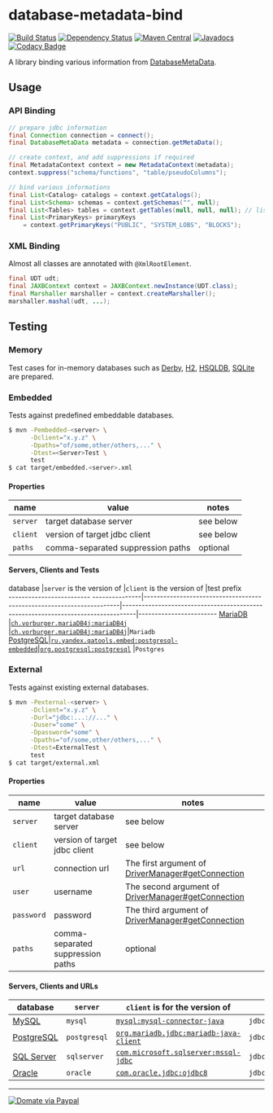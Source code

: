 database-metadata-bind
====================
[![Build Status](https://travis-ci.org/jinahya/database-metadata-bind.svg?branch=develop)](https://travis-ci.org/jinahya/database-metadata-bind)
[![Dependency Status](https://www.versioneye.com/user/projects/563ccf434d415e0018000001/badge.svg)](https://www.versioneye.com/user/projects/563ccf434d415e0018000001)
[![Maven Central](https://img.shields.io/maven-central/v/com.github.jinahya/database-metadata-bind.svg)](http://search.maven.org/#search%7Cga%7C1%7Cg%3A%22com.github.jinahya%22%20a%3A%22database-metadata-bind%22)
[![Javadocs](http://javadoc.io/badge/com.github.jinahya/database-metadata-bind.svg)](http://javadoc.io/doc/com.github.jinahya/database-metadata-bind)
[![Codacy Badge](https://api.codacy.com/project/badge/grade/2e056714e9614bf89b860601cbb2b174)](https://www.codacy.com/app/jinahya/database-metadata-bind)

A library binding various information from [DatabaseMetaData](http://docs.oracle.com/javase/8/docs/api/java/sql/DatabaseMetaData.html).

## Usage

### API Binding

```java
// prepare jdbc information
final Connection connection = connect();
final DatabaseMetaData metadata = connection.getMetaData();

// create context, and add suppressions if required
final MetadataContext context = new MetadataContext(metadata);
context.suppress("schema/functions", "table/pseudoColumns");

// bind various informations
final List<Catalog> catalogs = context.getCatalogs();
final List<Schema> schemas = context.getSchemas("", null);
final List<Tables> tables = context.getTables(null, null, null); // list all tables
final List<PrimaryKeys> primaryKeys
    = context.getPrimaryKeys("PUBLIC", "SYSTEM_LOBS", "BLOCKS");
```

### XML Binding

Almost all classes are annotated with `@XmlRootElement`.

```java
final UDT udt;
final JAXBContext context = JAXBContext.newInstance(UDT.class);
final Marshaller marshaller = context.createMarshaller();
marshaller.mashal(udt, ...);
```

## Testing

### Memory

Test cases for in-memory databases such as [Derby](https://db.apache.org/derby/), [H2](http://www.h2database.com/html/main.html), [HSQLDB](http://hsqldb.org/), [SQLite](https://www.sqlite.org/) are prepared.

### Embedded

Tests against predefined embeddable databases.

```sh
$ mvn -Pembedded-<server> \
      -Dclient="x.y.z" \
      -Dpaths="of/some,other/others,..." \
      -Dtest=<Server>Test \
      test
$ cat target/embedded.<server>.xml
```

#### Properties

name      |value                            |notes
----------|---------------------------------|-----------
`server`  |target database server           |see below
`client`  |version of target jdbc client    |see below
`paths`   |comma-separated suppression paths|optional

#### Servers, Clients and Tests

database                                 |`server` is the version of                                            |`client` is the version of                                 |test prefix            
------------------------- ---------------|----------------------------------------------------------------------|----------------------------------------------------------------------------------|------------------------
[MariaDB](https://mariadb.org/)          |[`ch.vorburger.mariaDB4j:mariaDB4j`](https://goo.gl/8MmvRc)           |[`ch.vorburger.mariaDB4j:mariaDB4j`](https://goo.gl/nRbU1J)|`Mariadb`      
[PostgreSQL](https://www.postgresql.org/)|[`ru.yandex.qatools.embed:postgresql-embedded`](https://goo.gl/WoH4K9)|[`org.postgresql:postgresql`](https://goo.gl/JgXCaL)       |`Postgres`    

### External

Tests against existing external databases.

```sh
$ mvn -Pexternal-<server> \
      -Dclient="x.y.z" \
      -Durl="jdbc:...://..." \
      -Duser="some" \
      -Dpassword="some" \
      -Dpaths="of/some,other/others,..." \
      -Dtest=ExternalTest \
      test
$ cat target/external.xml
```

#### Properties

name      |value                            |notes
----------|---------------------------------|-----------
`server`  |target database server           |see below
`client`  |version of target jdbc client    |see below
`url`     |connection url                   |The first argument of [DriverManager#getConnection](https://goo.gl/9q4zW7)
`user`    |username                         |The second argument of [DriverManager#getConnection](https://goo.gl/9q4zW7)
`password`|password                         |The third argument of [DriverManager#getConnection](https://goo.gl/9q4zW7)
`paths`   |comma-separated suppression paths|optional

#### Servers, Clients and URLs

database                                                 |`server`    |`client` is for the version of                                 |`url` prefix            
---------------------------------------------------------|------------|---------------------------------------------------------------|------------------------
[MySQL](https://www.mysql.com/)                          |`mysql`     |[`mysql:mysql-connector-java`](https://goo.gl/BxuJ5a)          |`jdbc:mysql://...`      
[PostgreSQL](https://www.postgresql.org/)                 |`postgresql`|[`org.mariadb.jdbc:mariadb-java-client`](https://goo.gl/6yqVxq)|`jdbc:mariadb://...`    
[SQL Server](https://www.microsoft.com/en-us/sql-server/)|`sqlserver` |[`com.microsoft.sqlserver:mssql-jdbc`](https://goo.gl/cpK94Q)  |`jdbc:sqlserver://...`  
[Oracle](https://www.oracle.com/database/index.html)     |`oracle`    |[`com.oracle.jdbc:ojdbc8`](https://goo.gl/Qe1bPT)              |`jdbc:oracle:thin://...`

----

[![Domate via Paypal](https://img.shields.io/badge/donate-paypal-blue.svg)](https://www.paypal.com/cgi-bin/webscr?cmd=_cart&business=A954LDFBW4B9N&lc=KR&item_name=GitHub&amount=5%2e00&currency_code=USD&button_subtype=products&add=1&bn=PP%2dShopCartBF%3adonate%2dpaypal%2dblue%2epng%3aNonHosted)


